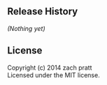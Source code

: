 ## Release History
_(Nothing yet)_

## License
Copyright (c) 2014 zach pratt  
Licensed under the MIT license.
